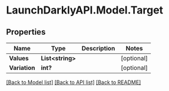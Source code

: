 # LaunchDarklyAPI.Model.Target
## Properties

Name | Type | Description | Notes
------------ | ------------- | ------------- | -------------
**Values** | **List&lt;string&gt;** |  | [optional] 
**Variation** | **int?** |  | [optional] 

[[Back to Model list]](../README.md#documentation-for-models) [[Back to API list]](../README.md#documentation-for-api-endpoints) [[Back to README]](../README.md)


